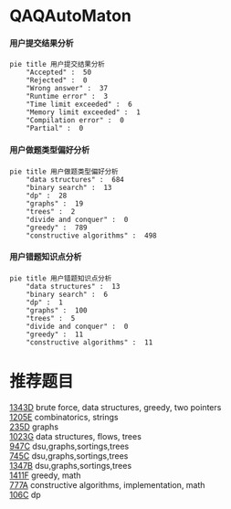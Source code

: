# QAQAutoMaton

<!-- tabs:start -->



#### **用户提交结果分析**

```mermaid
pie title 用户提交结果分析
    "Accepted" :  50
    "Rejected" :  0
    "Wrong answer" :  37
    "Runtime error" :  3
    "Time limit exceeded" :  6
    "Memory limit exceeded" :  1
    "Compilation error" :  0
    "Partial" :  0
```

#### **用户做题类型偏好分析**

```mermaid
pie title 用户做题类型偏好分析
    "data structures" :  684
    "binary search" :  13
    "dp" :  28
    "graphs" :  19
    "trees" :  2
    "divide and conquer" :  0
    "greedy" :  789
    "constructive algorithms" :  498
```
#### **用户错题知识点分析**

```mermaid
pie title 用户错题知识点分析
    "data structures" :  13
    "binary search" :  6
    "dp" :  1
    "graphs" :  100
    "trees" :  5
    "divide and conquer" :  0
    "greedy" :  11
    "constructive algorithms" :  11
```



<!-- tabs:end -->
# 推荐题目
[1343D](https://codeforces.com/contest/1343/problem/D)		brute force,
                        data structures,
                        greedy,
                        two pointers		  
[1205E](https://codeforces.com/contest/1205/problem/E)		combinatorics,
                        strings		  
[235D](https://codeforces.com/contest/235/problem/D)		graphs		  
[1023G](https://codeforces.com/contest/1023/problem/G)		data structures,
                        flows,
                        trees		  
[947C](https://codeforces.com/contest/947/problem/C)		dsu,graphs,sortings,trees		  
[745C](https://codeforces.com/contest/745/problem/C)		dsu,graphs,sortings,trees		  
[1347B](https://codeforces.com/contest/1347/problem/B)		dsu,graphs,sortings,trees		  
[1411F](https://codeforces.com/contest/1411/problem/F)		greedy,
                        math		  
[777A](https://codeforces.com/contest/777/problem/A)		constructive algorithms,
                        implementation,
                        math		  
[106C](https://codeforces.com/contest/106/problem/C)		dp		  
